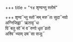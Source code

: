 +++
title = "१४ शृण्वन्तु स्तोमं"

+++
शृण्व᳓न्तु स्तो᳓मम् मरु᳓तः सुदा᳓नवो  
अग्निजिह्वा᳓ ऋतावृ᳓धः  
पि᳓बतु सो᳓मं व᳓रुणो धृत᳓व्रतो  
अश्वि᳓भ्याम् उष᳓सा सजूः᳓